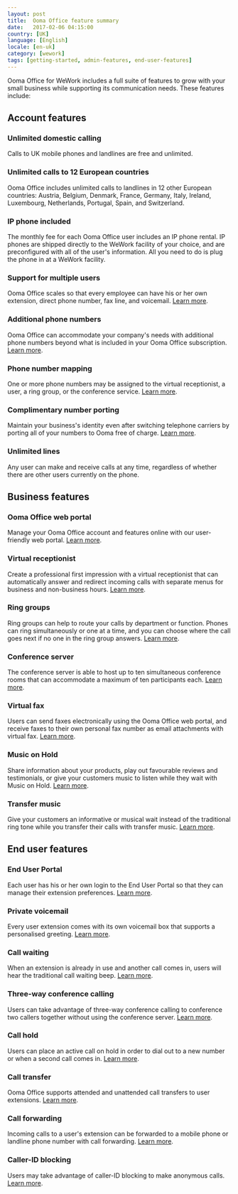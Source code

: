 ```yaml
---
layout: post
title:  Ooma Office feature summary
date:   2017-02-06 04:15:00
country: [UK]
language: [English]
locale: [en-uk]
category: [wework]
tags: [getting-started, admin-features, end-user-features]
---
```


Ooma Office for WeWork includes a full suite of features to grow with your small business while supporting its communication needs. These features include: 

## Account features

### Unlimited domestic calling

Calls to UK mobile phones and landlines are free and unlimited.

### Unlimited calls to 12 European countries

Ooma Office includes unlimited calls to landlines in 12 other European countries: Austria, Belgium, Denmark, France, Germany, Italy, Ireland, Luxembourg, Netherlands, Portugal, Spain, and Switzerland.

### IP phone included

The monthly fee for each Ooma Office user includes an IP phone rental. IP phones are shipped directly to the WeWork facility of your choice, and are preconfigured with all of the user's information. All you need to do is plug the phone in at a WeWork facility.

### Support for multiple users

Ooma Office scales so that every employee can have his or her own extension, direct phone number, fax line, and voicemail. [Learn more](/uk/en/setting-up-extensions).

### Additional phone numbers

Ooma Office can accommodate your company's needs with additional phone numbers beyond what is included in your Ooma Office subscription. [Learn more](/uk/en/adding-additional-phone-numbers).

### Phone number mapping

One or more phone numbers may be assigned to the virtual receptionist, a user, a ring group, or the conference service. [Learn more](/uk/en/mapping-phone-numbers).

### Complimentary number porting

Maintain your business's identity even after switching telephone carriers by porting all of your numbers to Ooma free of charge. [Learn more](/uk/en/porting-in-your-phone-numbers).

### Unlimited lines

Any user can make and receive calls at any time, regardless of whether there are other users currently on the phone. 

## Business features

### Ooma Office web portal

Manage your Ooma Office account and features online with our user-friendly web portal. [Learn more](/uk/en/ooma-office-web-portal-admin-guide).

### Virtual receptionist

Create a professional first impression with a virtual receptionist that can automatically answer and redirect incoming calls with separate menus for business and non-business hours. [Learn more](/uk/en/virtual-receptionist).

### Ring groups

Ring groups can help to route your calls by department or function. Phones can ring simultaneously or one at a time, and you can choose where the call goes next if no one in the ring group answers. [Learn more](/uk/en/ring-groups).

### Conference server

The conference server is able to host up to ten simultaneous conference rooms that can accommodate a maximum of ten participants each. [Learn more](/uk/en/conference-server).

### Virtual fax

Users can send faxes electronically using the Ooma Office web portal, and receive faxes to their own personal fax number as email attachments with virtual fax. [Learn more](/uk/en/virtual-fax). 

### Music on Hold

Share information about your products, play out favourable reviews and testimonials, or give your customers music to listen while they wait with Music on Hold. [Learn more](/uk/en/music-on-hold).

### Transfer music

Give your customers an informative or musical wait instead of the traditional ring tone while you transfer their calls with transfer music. [Learn more](/uk/en/transfer-music).

## End user features

### End User Portal

Each user has his or her own login to the End User Portal so that they can manage their extension preferences. [Learn more](/uk/en/ooma-end-user-portal).

### Private voicemail

Every user extension comes with its own voicemail box that supports a personalised greeting. [Learn more](/uk/en/voicemail).

### Call waiting

When an extension is already in use and another call comes in, users will hear the traditional call waiting beep. [Learn more](/uk/en/call-waiting).

### Three-way conference calling

Users can take advantage of three-way conference calling to conference two callers together without using the conference server. [Learn more](/uk/en/three-way-call-conferencing).

### Call hold

Users can place an active call on hold in order to dial out to a new number or when a second call comes in. [Learn more](/uk/en/placing-calls-on-hold).

### Call transfer

Ooma Office supports attended and unattended call transfers to user extensions. [Learn more](/uk/en/transferring-calls).

### Call forwarding

Incoming calls to a user's extension can be forwarded to a mobile phone or landline phone number with call forwarding. [Learn more](/uk/en/call-forwarding).

### Caller-ID blocking

Users may take advantage of caller-ID blocking to make anonymous calls. [Learn more](/uk/en/caller-id-blocking).
